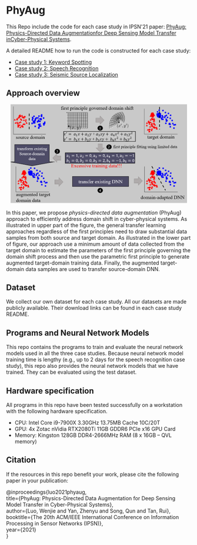 # PhyAug
This Repo include the code for each case study in IPSN'21 paper: [PhyAug: Physics-Directed Data Augmentationfor Deep Sensing Model Transfer inCyber-Physical Systems](https://arxiv.org/pdf/2104.01160.pdf).

A detailed README how to run the code is constructed for each case study:
- [Case study 1: Keyword Spotting](https://github.com/jiegev5/PhyAug/tree/main/key_word_spotting)
- [Case study 2: Speech Recognition](https://github.com/jiegev5/PhyAug/tree/main/ASR)
- [Case study 3: Seismic Source Localization](https://github.com/jiegev5/PhyAug/tree/main/seismic_localization)

## Approach overview
<p align="center"><img src="approach.PNG" width="480"\></p>

In this paper, we propose *physics-directed data augmentation* (PhyAug) approach to efficiently address domain shift in cyber-physical systems. As illustrated in upper part of the figure, the general transfer learning approaches regardless of the first principles need to draw substantial data samples from both source and target domain. As illustrated in the lower part of figure, our approach use a minimum amount of data collected from the target domain to estimate the parameters of the first principle governing the domain shift process and then use the parametric first principle to generate augmented target-domain training data. Finally, the augmented target-domain data samples are used to transfer source-domain DNN.

## Dataset
We collect our own dataset for each case study. All our datasets are made publicly available. Their download links can be found in each case study README. 

## Programs and Neural Network Models
This repo contains the programs to train and evaluate the neural network models used in all the three case studies. Because neural network model training time is lengthy (e.g., up to 2 days for the speech recognition case study), this repo also provides the neural network models that we have trained. They can be evaluated using the test dataset.

## Hardware specification
All programs in this repo have been tested successfully on a workstation with the following hardware specification.
- CPU: Intel Core i9-7900X 3.30GHz 13.75MB Cache 10C/20T
- GPU: 4x Zotac nVidia RTX2080Ti 11GB GDDR6 PCIe x16 GPU Card
- Memory: Kingston 128GB DDR4-2666MHz RAM (8 x 16GB – QVL memory)

## Citation
If the resources in this repo benefit your work, please cite the following paper in your publication:

@inproceedings{luo2021phyaug, \
  title={PhyAug: Physics-Directed Data Augmentation for Deep Sensing Model Transfer in Cyber-Physical Systems},\
  author={Luo, Wenjie and Yan, Zhenyu and Song, Qun and Tan, Rui},\
  booktitle={The 20th ACM/IEEE International Conference on Information Processing in Sensor Networks (IPSN)},\
  year={2021}\
}
